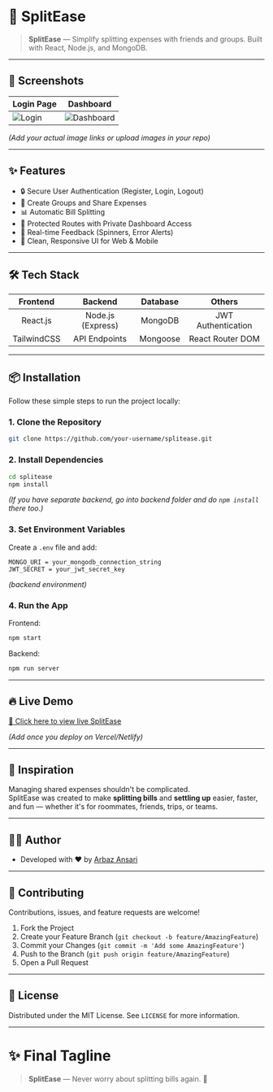 # 🚀 SplitEase

> **SplitEase** — Simplify splitting expenses with friends and groups. Built with React, Node.js, and MongoDB.

---

## 📸 Screenshots

| Login Page | Dashboard |
|------------|-----------|
| ![Login](link_to_login_image) | ![Dashboard](link_to_dashboard_image) |

*(Add your actual image links or upload images in your repo)*

---

## ✨ Features

- 🔒 Secure User Authentication (Register, Login, Logout)
- 🤝 Create Groups and Share Expenses
- 📊 Automatic Bill Splitting
- 🔐 Protected Routes with Private Dashboard Access
- 💬 Real-time Feedback (Spinners, Error Alerts)
- 🎨 Clean, Responsive UI for Web & Mobile

---

## 🛠 Tech Stack

| Frontend | Backend | Database | Others |
|:--------:|:-------:|:--------:|:------:|
| React.js | Node.js (Express) | MongoDB | JWT Authentication |
| TailwindCSS | API Endpoints | Mongoose | React Router DOM |

---

## 📦 Installation

Follow these simple steps to run the project locally:

### 1. Clone the Repository

```bash
git clone https://github.com/your-username/splitease.git
```

### 2. Install Dependencies

```bash
cd splitease
npm install
```

*(If you have separate backend, go into backend folder and do `npm install` there too.)*

### 3. Set Environment Variables

Create a `.env` file and add:

```
MONGO_URI = your_mongodb_connection_string
JWT_SECRET = your_jwt_secret_key
```

*(backend environment)*

### 4. Run the App

Frontend:

```bash
npm start
```

Backend:

```bash
npm run server
```

---

## 🔥 Live Demo

[🔗 Click here to view live SplitEase](https://your-splitease-app-link.vercel.app)  

*(Add once you deploy on Vercel/Netlify)*

---

## 📢 Inspiration

Managing shared expenses shouldn't be complicated.  
SplitEase was created to make **splitting bills** and **settling up** easier, faster, and fun — whether it's for roommates, friends, trips, or teams.

---

## 👨‍💻 Author

- Developed with ❤️ by [Arbaz Ansari](https://github.com/ArbazWizard01)

---

## 🤝 Contributing

Contributions, issues, and feature requests are welcome!

1. Fork the Project
2. Create your Feature Branch (`git checkout -b feature/AmazingFeature`)
3. Commit your Changes (`git commit -m 'Add some AmazingFeature'`)
4. Push to the Branch (`git push origin feature/AmazingFeature`)
5. Open a Pull Request

---

## 📜 License

Distributed under the MIT License. See `LICENSE` for more information.

---

# ✨ Final Tagline

> **SplitEase** — Never worry about splitting bills again. 💸

